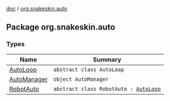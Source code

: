 [doc](../index.md) / [org.snakeskin.auto](./index.md)

## Package org.snakeskin.auto

### Types

| Name | Summary |
|---|---|
| [AutoLoop](-auto-loop/index.md) | `abstract class AutoLoop` |
| [AutoManager](-auto-manager/index.md) | `object AutoManager` |
| [RobotAuto](-robot-auto/index.md) | `abstract class RobotAuto : `[`AutoLoop`](-auto-loop/index.md) |
